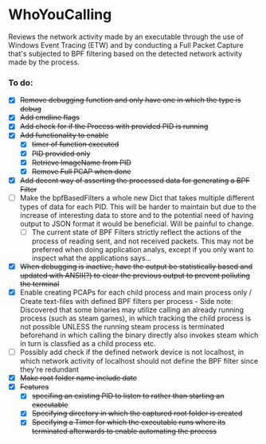 # WhoYouCalling
Reviews the network activity made by an executable through the use of Windows Event Tracing (ETW) and by conducting a Full Packet Capture that's subjected to BPF filtering based on the detected network activity made by the process. 

### To do:
- [X] ~~Remove debugging function and only have one in which the type is debug~~
- [X] ~~Add cmdline flags~~ 
- [X] ~~Add check for if the Process with provided PID is running~~
- [X] ~~Add functionality to enable~~
	- [X] ~~timer of function executed~~ 
	- [X] ~~PID provided only~~ 
	- [X] ~~Retrieve ImageName from PID~~
	- [X] ~~Remove Full PCAP when done~~
- [X] ~~Add decent way of asserting the processed data for generating a BPF Filter~~
- [ ] Make the bpfBasedFilters a whole new Dict that takes multiple different types of data for each PID. This will be harder to maintain but due to the increase of interesting data to store and to the potential need of having output to JSON format it would be beneficial. Will be painful to change.
	- [ ] The current state of BPF Filters strictly reflect the actions of the process of reading sent, and not received packets. This may not be preferred when doing application analys, except if you only want to inspect what the applications says...
- [X] ~~When debugging is inactive, have the output be statistically based and updated with ANSII(?) to clear the previous output to prevent polluting the terminal~~
- [X] Enable creating PCAPs for each child process and main process only / Create text-files with defined BPF filters per process
		- Side note: Discovered that some binaries may utilize calling an already running process (such as steam games), in which tracking the child process is not possible UNLESS the running steam process is terminated beforehand in which calling the binary directly also invokes steam which in turn is classfied as a child process etc. 
- [ ] Possibly add check if the defined network device is not localhost, in which network activity of localhost should not define the BPF filter since they're redundant
- [X] ~~Make root folder name include date~~
- [X] ~~Features~~
  - [X] ~~specifing an existing PID to listen to rather than starting an executable~~
  - [X] ~~Specifying directory in which the captured root folder is created~~
  - [X] ~~Specifying a Timer for which the executable runs where its terminated afterwards to enable automating the process~~
